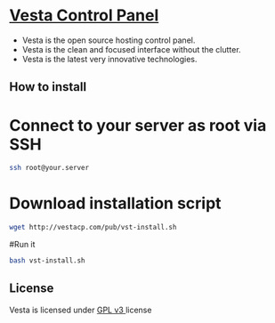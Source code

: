 [Vesta Control Panel](http://vestacp.com/)
==================================================

* Vesta is the open source hosting control panel.
* Vesta is the clean and focused interface without the clutter.
* Vesta is the latest very innovative technologies.


How to install
----------------------------
# Connect to your server as root via SSH
```bash
ssh root@your.server
```

# Download installation script
```bash
wget http://vestacp.com/pub/vst-install.sh
```

#Run it
```bash
bash vst-install.sh
```

License
----------------------------
Vesta is licensed under  [GPL v3 ](https://github.com/serghey-rodin/vesta/blob/master/LICENSE.txt) license

